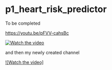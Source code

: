 # p1_heart_risk_predictor

To be completed

https://youtu.be/pFVV-cahsBc 


[![Watch the video](https://i.stack.imgur.com/Vp2cE.png)](https://youtu.be/vt5fpE0bzSY) 

and then my newly created channel 


[![Watch the video]](https://youtu.be/pFVV-cahsBc)
